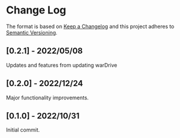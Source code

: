 # Change Log
The format is based on [Keep a Changelog](http://keepachangelog.com/)
and this project adheres to [Semantic Versioning](http://semver.org/).

## [0.2.1] - 2022/05/08
  Updates and features from updating warDrive

## [0.2.0] - 2022/12/24
  Major functionality improvements. 

## [0.1.0] - 2022/10/31
  Initial commit.
